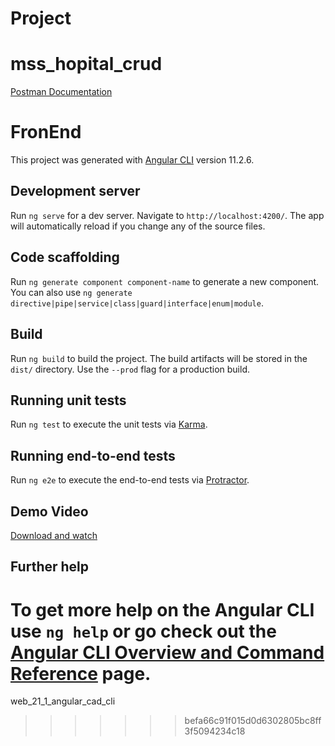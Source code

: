 # Project

# mss_hopital_crud

[Postman Documentation](https://documenter.getpostman.com/view/18124400/Uz5AreRP)

# FronEnd

This project was generated with [Angular CLI](https://github.com/angular/angular-cli) version 11.2.6.

## Development server

Run `ng serve` for a dev server. Navigate to `http://localhost:4200/`. The app will automatically reload if you change any of the source files.

## Code scaffolding

Run `ng generate component component-name` to generate a new component. You can also use `ng generate directive|pipe|service|class|guard|interface|enum|module`.

## Build

Run `ng build` to build the project. The build artifacts will be stored in the `dist/` directory. Use the `--prod` flag for a production build.

## Running unit tests

Run `ng test` to execute the unit tests via [Karma](https://karma-runner.github.io).

## Running end-to-end tests

Run `ng e2e` to execute the end-to-end tests via [Protractor](http://www.protractortest.org/).

## Demo Video

[Download and watch](https://github.com/HospitalLoadBalancer/Project/blob/main/Demo-final-Hospital-Load-Balancer.mp4)

## Further help

To get more help on the Angular CLI use `ng help` or go check out the [Angular CLI Overview and Command Reference](https://angular.io/cli) page.
=======
web_21_1_angular_cad_cli
>>>>>>> befa66c91f015d0d6302805bc8ff3f5094234c18
